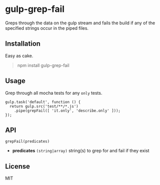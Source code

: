 # gulp-grep-fail

Greps through the data on the gulp stream and fails the build if any
of the specified strings occur in the piped files.

## Installation

Easy as cake.

>    npm install gulp-grep-fail

## Usage

Grep through all mocha tests for any `only` tests.

    gulp.task('default', function () {
      return gulp.src('test/**/*.js')
        .pipe(grepFail([ 'it.only', 'describe.only' ]));
    });

## API

`grepFail(predicates)`

  * **predicates** `(string|array)` string(s) to grep for and fail if they exist

## License

MIT

